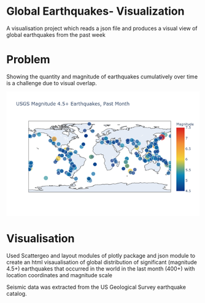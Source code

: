 # Global Earthquakes- Visualization
A visualisation project which reads a json file and produces a visual view of global earthquakes from the past week

# Problem
Showing the quantity and magnitude of earthquakes cumulatively over time is a challenge due to visual overlap.


![Earthquakes](newplot.png)

# Visualisation

Used Scattergeo and layout modules of plotly package and json module to create an html visaualisation of global distribution of significant (magnitude 4.5+) earthquakes that occurred in the world in the last month (400+) with location coordinates and magnitude scale


Seismic data was extracted from the US Geological Survey earthquake catalog.
